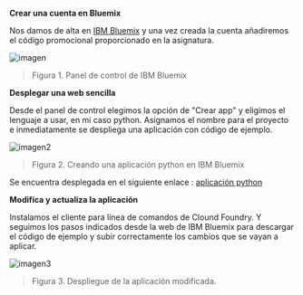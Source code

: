 **Crear una cuenta en Bluemix**

Nos damos de alta en [IBM Bluemix](https://console.ng.bluemix.net/) y una vez creada la cuenta añadiremos el código promocional proporcionado en la asignatura.

![imagen](https://i.gyazo.com/231de67e48b30daa0c8fbc905b6152fc.png)
> Figura 1. Panel de control de IBM Bluemix

**Desplegar una web sencilla**

Desde el panel de control elegimos la opción de "Crear app" y eligimos el lenguaje a usar, en mi caso python. Asignamos el nombre para el proyecto e inmediatamente se despliega una aplicación con código de ejemplo.

![imagen2](https://i.gyazo.com/4ff60ce1907a6c2b9cf96fd0aa9cddea.png)
> Figura 2. Creando una aplicación python en IBM Bluemix

Se encuentra desplegada en el siguiente enlace : [aplicación python](http://pyhtoncc.mybluemix.net/)

**Modifica y actualiza la aplicación**

Instalamos el cliente para línea de comandos de Clound Foundry. Y seguimos los pasos indicados desde la web de IBM Bluemix para descargar el código de ejemplo y subir correctamente los cambios que se vayan a aplicar.

![imagen3](https://i.gyazo.com/577365eafab9788bb53a8ab73a75109f.png)
> Figura 3. Despliegue de la aplicación modificada.





 
